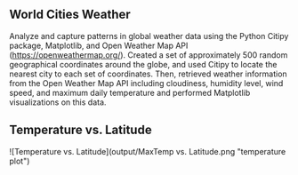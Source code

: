 ## World Cities Weather
Analyze and capture patterns in global weather data using the Python Citipy package, Matplotlib, and Open Weather Map API (https://openweathermap.org/).  Created a set of approximately 500 random geographical coordinates around the globe, and used Citipy to locate the nearest city to each set of coordinates. Then, retrieved weather information from the Open Weather Map API including cloudiness, humidity level, wind speed, and maximum daily temperature and performed Matplotlib visualizations on this data.

## Temperature vs. Latitude
![Temperature vs. Latitude](output/MaxTemp vs. Latitude.png  "temperature plot")